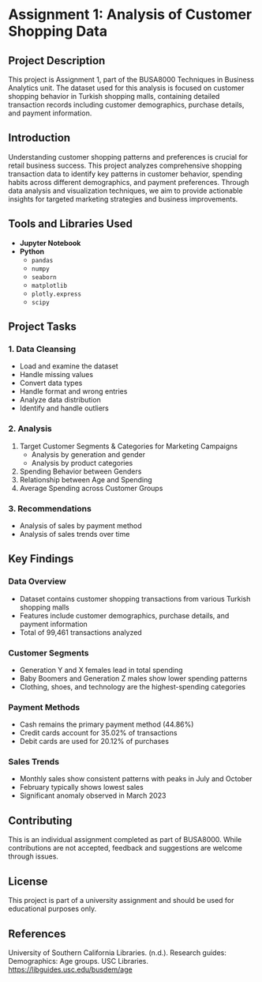 
# Assignment 1: Analysis of Customer Shopping Data

## Project Description
This project is Assignment 1, part of the BUSA8000 Techniques in Business Analytics unit. The dataset used for this analysis is focused on customer shopping behavior in Turkish shopping malls, containing detailed transaction records including customer demographics, purchase details, and payment information.

## Introduction
Understanding customer shopping patterns and preferences is crucial for retail business success. This project analyzes comprehensive shopping transaction data to identify key patterns in customer behavior, spending habits across different demographics, and payment preferences. Through data analysis and visualization techniques, we aim to provide actionable insights for targeted marketing strategies and business improvements.

## Tools and Libraries Used
- **Jupyter Notebook**
- **Python**
  - `pandas`
  - `numpy`
  - `seaborn`
  - `matplotlib`
  - `plotly.express`
  - `scipy`

## Project Tasks

### 1. Data Cleansing
- Load and examine the dataset
- Handle missing values
- Convert data types
- Handle format and wrong entries
- Analyze data distribution
- Identify and handle outliers

### 2. Analysis
1. Target Customer Segments & Categories for Marketing Campaigns
   - Analysis by generation and gender
   - Analysis by product categories
2. Spending Behavior between Genders
3. Relationship between Age and Spending
4. Average Spending across Customer Groups

### 3. Recommendations
- Analysis of sales by payment method
- Analysis of sales trends over time

## Key Findings

### Data Overview
- Dataset contains customer shopping transactions from various Turkish shopping malls
- Features include customer demographics, purchase details, and payment information
- Total of 99,461 transactions analyzed

### Customer Segments
- Generation Y and X females lead in total spending
- Baby Boomers and Generation Z males show lower spending patterns
- Clothing, shoes, and technology are the highest-spending categories

### Payment Methods
- Cash remains the primary payment method (44.86%)
- Credit cards account for 35.02% of transactions
- Debit cards are used for 20.12% of purchases

### Sales Trends
- Monthly sales show consistent patterns with peaks in July and October
- February typically shows lowest sales
- Significant anomaly observed in March 2023

## Contributing
This is an individual assignment completed as part of BUSA8000. While contributions are not accepted, feedback and suggestions are welcome through issues.

## License
This project is part of a university assignment and should be used for educational purposes only.

## References
University of Southern California Libraries. (n.d.). Research guides: Demographics: Age groups. USC Libraries. https://libguides.usc.edu/busdem/age